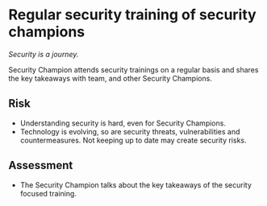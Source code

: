 # Regular security training of security champions

*Security is a journey.*

Security Champion attends security trainings on a regular basis and shares the key takeaways with team, and other Security Champions.

## Risk

- Understanding security is hard, even for Security Champions.
- Technology is evolving, so are security threats, vulnerabilities and countermeasures. Not keeping up to date may create security risks.

## Assessment

- The Security Champion talks about the key takeaways of the security focused training.
